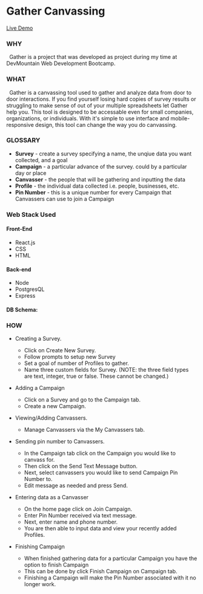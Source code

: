 # Gather Canvassing
[Live Demo](https://gathercanvassing.com)
### WHY
<p>&nbsp&nbspGather is a project that was developed as project during my time at DevMountain Web Development Bootcamp. </p>

### WHAT
<p>&nbsp&nbspGather is a canvassing tool used to gather and analyze data from door to door interactions. If you find yourself losing hard copies of survey results or struggling to make sense of out of your multiple spreadsheets let Gather help you. This tool is designed to be accessable even for small companies, organizations, or individuals. With it's simple to use interface and mobile-responsive design, this tool can change the way you do canvassing.</p>


### GLOSSARY

-   **Survey**  - create a survey specifying a name, the unqiue data you want collected, and a goal
-   **Campaign**  - a particular advance of the survey. could by a particular day or place
-   **Canvasser**  - the people that will be gathering and inputting the data
-   **Profile**  - the individual data collected i.e. people, businesses, etc.
-   **Pin Number**  - this is a unique number for every Campaign that Canvassers can use to join a Campaign

### Web Stack Used

#### Front-End
- React.js
- CSS
- HTML
#### Back-end
- Node
- PostgresQL
- Express
#### DB Schema:

### HOW
-   Creating a Survey.

	-   Click on Create New Survey.
	-   Follow prompts to setup new Survey
	-   Set a goal of number of Profiles to gather.
	-   Name three custom fields for Survey. (NOTE: the three field types are text, integer, true or false. These cannot be changed.)

-   Adding a Campaign

	-   Click on a Survey and go to the Campaign tab.
	-   Create a new Campaign.

-   Viewing/Adding Canvassers.

	-   Manage Canvassers via the My Canvassers tab.

-   Sending pin number to Canvassers.

	-   In the Campaign tab click on the Campaign you would like to canvass for.
	-   Then click on the Send Text Message button.
	-   Next, select canvassers you would like to send Campaign Pin Number to.
	-   Edit message as needed and press Send.

-   Entering data as a Canvasser
	-   On the home page click on Join Campaign.
	-   Enter Pin Number received via text message.
	-   Next, enter name and phone number.
	-   You are then able to input data and view your recently added Profiles.

-   Finishing Campaign

	-   When finished gathering data for a particular Campaign you have the option to finish Campaign
	-   This can be done by click Finish Campaign on Campaign tab.
	-   Finishing a Campaign will make the Pin Number associated with it no longer work.
